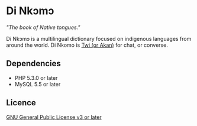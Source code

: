 Di Nkɔmɔ
======
*"The book of Native tongues."*  
  
Di Nkɔmɔ is a multilingual dictionary focused on indigenous languages from around the world. Di Nkomo is [Twi (or Akan)](http://en.wikipedia.org/wiki/Akan_language) for chat, or converse.

Dependencies
---
* PHP 5.3.0 or later
* MySQL 5.5 or later

Licence
---
[GNU General Public License v3 or later](http://www.gnu.org/copyleft/gpl.html)
